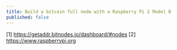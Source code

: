 ```yaml
---
title: Build a bitcoin full node with a Raspberry Pi 2 Model B
published: false
---
```



[1] https://getaddr.bitnodes.io/dashboard/#nodes
[2] https://www.raspberrypi.org
